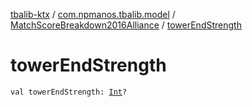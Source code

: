 [tbalib-ktx](../../index.md) / [com.npmanos.tbalib.model](../index.md) / [MatchScoreBreakdown2016Alliance](index.md) / [towerEndStrength](./tower-end-strength.md)

# towerEndStrength

`val towerEndStrength: `[`Int`](https://kotlinlang.org/api/latest/jvm/stdlib/kotlin/-int/index.html)`?`